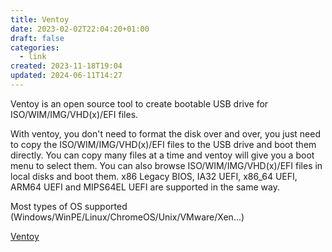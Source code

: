 ```yaml
---
title: Ventoy
date: 2023-02-02T22:04:20+01:00
draft: false
categories:
  - link
created: 2023-11-18T19:04
updated: 2024-06-11T14:27
---
```


Ventoy is an open source tool to create bootable USB drive for ISO/WIM/IMG/VHD(x)/EFI files.

With ventoy, you don't need to format the disk over and over, you just need to copy the ISO/WIM/IMG/VHD(x)/EFI files to the USB drive and boot them directly.
You can copy many files at a time and ventoy will give you a boot menu to select them.
You can also browse ISO/WIM/IMG/VHD(x)/EFI files in local disks and boot them.
x86 Legacy BIOS, IA32 UEFI, x86_64 UEFI, ARM64 UEFI and MIPS64EL UEFI are supported in the same way.

Most types of OS supported (Windows/WinPE/Linux/ChromeOS/Unix/VMware/Xen...)

[Ventoy](https://www.ventoy.net/en/index.html)